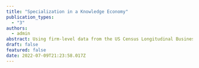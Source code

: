 ```yaml
---
title: "Specialization in a Knowledge Economy"
publication_types:
  - "3"
authors:
  - admin
abstract: Using firm-level data from the US Census Longitudinal Business Database (LBD), this paper exhibits novel evidence about a wave of specialization experienced by US firms in the 1980s and 1990s. Specifically: 1) Firms, especially innovating ones, decreased production scope, i.e., the number of industries in which they produce. 2) Small firms increased innovation relative to production while large firms increased production relative to innovation. A new hypothesis is proposed to explain these phenomena. Pro-patent reforms in the 1980s and 1990s make firms' innovations more commodified and tradable. Trading provides another channel for firms to monetize their innovation besides production, especially when innovations are mismatched with a firm's production. Production scope then contributes less to the value of a firm's innovation, enabling innovation to shift to small firms with limited production scope. To gauge the importance of the new hypothesis, an endogenous growth model is developed with potential mismatches between innovation and production. Calibrating the model to data suggests that increasing tradability of innovation output can explain 25% of the observed production scope decrease and 58% of the reallocation of innovation activities. It results in a 0.64 percent point increase in the annual economic growth rate. Using regional and firm-level differences in exposure to patent policies, difference-in-difference analysis confirms causality from the pro-patent reforms to firms' production scope shrinkage.
draft: false
featured: false
date: 2022-07-09T21:23:58.017Z
---
```

